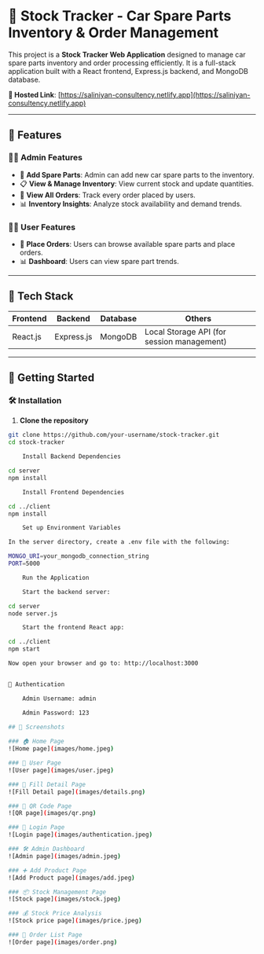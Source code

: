 # 🚗 Stock Tracker - Car Spare Parts Inventory & Order Management

This project is a **Stock Tracker Web Application** designed to manage car spare parts inventory and order processing efficiently. It is a full-stack application built with a React frontend, Express.js backend, and MongoDB database.

**🔗 Hosted Link**: [https://saliniyan-consultency.netlify.app](https://saliniyan-consultency.netlify.app)

---

## 📌 Features

### 👨‍💼 Admin Features

- 🔧 **Add Spare Parts**: Admin can add new car spare parts to the inventory.
- 📋 **View & Manage Inventory**: View current stock and update quantities.
- 📑 **View All Orders**: Track every order placed by users.
- 📊 **Inventory Insights**: Analyze stock availability and demand trends.

### 🙋‍♂️ User Features

- 🛒 **Place Orders**: Users can browse available spare parts and place orders.
- 📊 **Dashboard**: Users can view spare part trends.

---

## 🧰 Tech Stack

| Frontend   | Backend    | Database | Others                                     |
|------------|------------|----------|--------------------------------------------|
| React.js   | Express.js | MongoDB  | Local Storage API (for session management) |

---

## 🚀 Getting Started

### 🛠️ Installation

1. **Clone the repository**

```bash
git clone https://github.com/your-username/stock-tracker.git
cd stock-tracker

    Install Backend Dependencies

cd server
npm install

    Install Frontend Dependencies

cd ../client
npm install

    Set up Environment Variables

In the server directory, create a .env file with the following:

MONGO_URI=your_mongodb_connection_string
PORT=5000

    Run the Application

    Start the backend server:

cd server
node server.js

    Start the frontend React app:

cd ../client
npm start

Now open your browser and go to: http://localhost:3000


🔐 Authentication

    Admin Username: admin

    Admin Password: 123
    
## 📸 Screenshots

### 🏠 Home Page
![Home page](images/home.jpeg)

### 👤 User Page
![User page](images/user.jpeg)

### 📝 Fill Detail Page
![Fill Detail page](images/details.png)

### 🔳 QR Code Page
![QR page](images/qr.png)

### 🔐 Login Page
![Login page](images/authentication.jpeg)

### 🛠️ Admin Dashboard
![Admin page](images/admin.jpeg)

### ➕ Add Product Page
![Add Product page](images/add.jpeg)

### 📦 Stock Management Page
![Stock page](images/stock.jpeg)

### 💰 Stock Price Analysis
![Stock price page](images/price.jpeg)

### 📃 Order List Page
![Order page](images/order.png)
